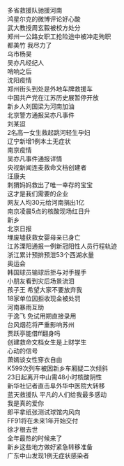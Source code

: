多省救援队驰援河南  
鸿星尔克的微博评论好心酸  
武大教授周玄毅被校方处分  
郑州一公路女职工抢险途中被冲走殉职  
都美竹 我尽力了  
乌市杨昊  
吴亦凡经纪人  
哨响之后  
沈阳疫情  
郑州街头到处是外地车牌救援车  
中国共产党在江苏历史展暂停开放  
新乡人刘国梁为河南加油  
北京警方通报吴亦凡事件  
刘某迢  
2名高一女生救起跳河轻生孕妇  
辽宁新增1例本土无症状  
南京疫情  
吴亦凡事件通报详情  
央视新闻连麦救命文档创建者  
汪康夫  
刺猬妈妈救出了唯一幸存的宝宝  
这才是我们需要的企业  
网友人均30元给河南捐出1亿  
南京凌晨5点的核酸现场红日升  
新乡  
北京日报  
埋废墟获救女婴母亲已身亡  
江苏溧阳通报一例新冠阳性人员行程轨迹  
浙江累计预排预泄53个西湖水量  
奥运会  
韩国球员输球后拒与对手握手  
小朋友看到灾后场景流泪  
孩子王 希望大家不要放弃我  
18家单位因拒收现金被处罚  
河南暴雨互助  
于逸飞 免试用期直接录用  
台风烟花将严重影响苏州  
贾跃亭能借ff翻身吗  
创建救命文档女生是上财学生  
心动的信号  
萧嫣谈女性穿衣自由  
K599次列车被困新乡车厢疑二次倾斜  
23日起离开中山需48小时核酸阴性  
新华社记者直击阜外华中医院大转移  
蓝天救援队 平凡的人们给我最多感动  
我是真的爱你  
郎平拿纸张测试球馆内风向  
FF91将在未来1年开始交付  
徐才根去世  
全年最热的时候来了  
新乡这些地方做好紧急转移准备  
广东中山发现1例无症状感染者  
